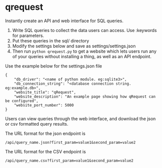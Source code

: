 qrequest
========

Instantly create an API and web interface for SQL queries.


1. Write SQL queries to collect the data users can access. Use :keywords for parameters.
2. Put these queries in the sql/ directory
3. Modify the settings below and save as settings/settings.json
4. Then run `python qrequest.py` to get a website which lets users run any of your queries without installing a thing, as well as an API endpoint.

Use the example below for the settings.json file
```
{
    "db_driver": "<name of python module. eg:sqlite3>",
    "db_connection_string": "<database connection string. eg:example.db>",
    "website_title": "qRequest",
    "website_description": "An example page showing how qRequest can be configured",
    "website_port_number": 5000
}
```

Users can view queries through the web interface, and download the json or csv formatted query results.


The URL format for the json endpoint is
```
/api/query_name.json?first_param=value1&second_param=value2
```

The URL format for the CSV endpoint is
```
/api/query_name.csv?first_param=value1&second_param=value2
``` 
